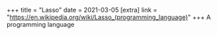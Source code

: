 +++
title = "Lasso"
date = 2021-03-05
[extra]
link = "https://en.wikipedia.org/wiki/Lasso_(programming_language)"
+++
A programming language

